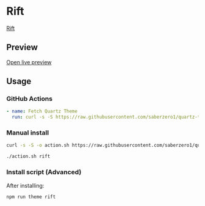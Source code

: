 # Rift

[Rift](https://github.com/NoahBoos)

## Preview

[Open live preview](https://quartz-themes.github.io/rift/)

## Usage

### GitHub Actions

```yaml
- name: Fetch Quartz Theme
  run: curl -s -S https://raw.githubusercontent.com/saberzero1/quartz-themes/master/action.sh | bash -s -- rift
```

### Manual install

```bash
curl -s -S -o action.sh https://raw.githubusercontent.com/saberzero1/quartz-themes/master/action.sh

./action.sh rift
```

### Install script (Advanced)

After installing:

```bash
npm run theme rift
```
